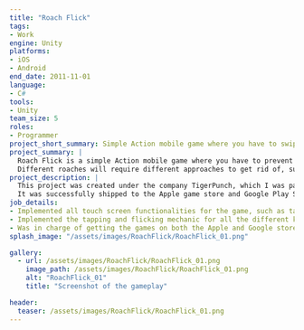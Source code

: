 ```yaml
---
title: "Roach Flick"
tags: 
- Work
engine: Unity
platforms: 
- iOS
- Android
end_date: 2011-11-01
language: 
- C#
tools: 
- Unity
team_size: 5
roles: 
- Programmer
project_short_summary: Simple Action mobile game where you have to swipe roaches crawling over the table into the toilet bowl to gain points.
project_summary: |
  Roach Flick is a simple Action mobile game where you have to prevent roaches from infesting your table by flicking them into the toilet.  
  Different roaches will require different approaches to get rid of, such as the Bomb Roach which will explode upon being tapped, or the Fat Roach which requires the player to tap it multiple times to make it flip.
project_description: |
  This project was created under the company TigerPunch, which I was part of during August 2011 to November 2011.  
  It was successfully shipped to the Apple game store and Google Play Store in November 2011.
job_details: 
- Implemented all touch screen functionalities for the game, such as tapping, flicking, and interacting with UIs.
- Implemented the tapping and flicking mechanic for all the different kinds of roaches, including feedback and scoring.
- Was in charge of getting the games on both the Apple and Google stores, including getting licenses, sending the game for approval, and setting up the game's resolutions for different types of phones.
splash_image: "/assets/images/RoachFlick/RoachFlick_01.png"

gallery:
  - url: /assets/images/RoachFlick/RoachFlick_01.png
    image_path: /assets/images/RoachFlick/RoachFlick_01.png
    alt: "RoachFlick_01"
    title: "Screenshot of the gameplay"

header:
  teaser: /assets/images/RoachFlick/RoachFlick_01.png
---
```

